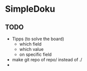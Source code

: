 # SimpleDoku

## TODO
* Tipps (to solve the board)
  * which field
  * which value
  * on specific field
* make git repo of repo/ instead of ./
* 